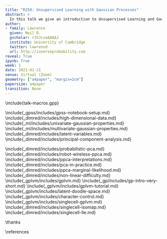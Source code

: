 ```yaml
---
title: "R250: Unsupervised Learning with Gaussian Processes"
abstract: >
  In this talk we give an introduction to Unsupervised Learning and Gaussian processes for students who are interested in working with Unsupervised GPs for the the R250 module. 
author:
- family: Lawrence
  given: Neil D.
  gscholar: r3SJcvoAAAAJ
  institute: University of Cambridge
  twitter: lawrennd
  url: http://inverseprobability.com
reveal: True
ipynb: True
week: 1
date: 2021-01-21
venue: Virtual (Zoom)
geometry: ["a4paper", "margin=2cm"]
papersize: a4paper
transition: None
---
```


\include{talk-macros.gpp}

\include{_gpss/includes/gpss-notebook-setup.md}
\include{_dimred/includes/high-dimensional-data.md}
\include{_ml/includes/univariate-gaussian-properties.md}
\include{_ml/includes/multivariate-gaussian-properties.md}
\include{_dimred/includes/latent-variables.md}
\include{_dimred/includes/principal-component-analysis.md}

\include{_dimred/includes/probabilistic-pca.md}
\include{_dimred/includes/robot-wireless-ppca.md}
\include{_dimred/includes/ppca-interpretations.md}
\include{_dimred/includes/pca-in-practice.md}
\include{_dimred/includes/ppca-marginal-likelihood.md}
\include{_dimred/includes/non-linear-difficulty.md}
\include{_gplvm/includes/gplvm.md}
\include{_gp/includes/gp-intro-very-short.md}
\include{_gplvm/includes/gplvm-tutorial.md}
\include{_gplvm/includes/latent-doodle-space.md}
\include{_gplvm/includes/character-control.md}
\include{_gplvm/includes/singlecell-gplvm.md}
\include{_dimred/includes/singlecell-isomap.md}
\include{_dimred/includes/singlecell-lle.md}

\thanks

\references

